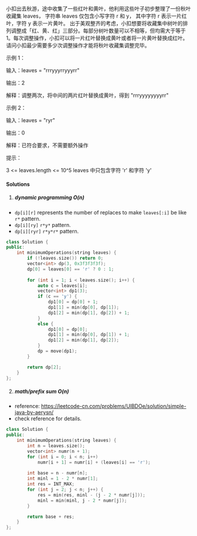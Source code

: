 小扣出去秋游，途中收集了一些红叶和黄叶，他利用这些叶子初步整理了一份秋叶收藏集 leaves， 字符串 leaves 仅包含小写字符 r 和 y， 其中字符 r 表示一片红叶，字符 y 表示一片黄叶。
出于美观整齐的考虑，小扣想要将收藏集中树叶的排列调整成「红、黄、红」三部分。每部分树叶数量可以不相等，但均需大于等于 1。每次调整操作，小扣可以将一片红叶替换成黄叶或者将一片黄叶替换成红叶。请问小扣最少需要多少次调整操作才能将秋叶收藏集调整完毕。

示例 1：

输入：leaves = "rrryyyrryyyrr"

输出：2

解释：调整两次，将中间的两片红叶替换成黄叶，得到 "rrryyyyyyyyrr"

示例 2：

输入：leaves = "ryr"

输出：0

解释：已符合要求，不需要额外操作

提示：

3 <= leaves.length <= 10^5
leaves 中只包含字符 'r' 和字符 'y'


#### Solutions

1. ##### dynamic programming O(n)

- `dp[i][r]` represents the number of replaces to make `leaves[:i]` be like `r*` pattern.
- `dp[i][ry]`                                                             `r*y*` pattern.       
- `dp[i][ryr]`                                                          `r*y*r*` pattern.

```cpp
class Solution {
public:
    int minimumOperations(string leaves) {
        if (!leaves.size()) return 0;
        vector<int> dp(3, 0x3f3f3f3f);
        dp[0] = leaves[0] == 'r' ? 0 : 1;
            
        for (int i = 1; i < leaves.size(); i++) {
            auto c = leaves[i];
            vector<int> dp1(3);
            if (c == 'y') {
                dp1[0] = dp[0] + 1;
                dp1[1] = min(dp[0], dp[1]);
                dp1[2] = min(dp[1], dp[2]) + 1;
            }
            else {
                dp1[0] = dp[0];
                dp1[1] = min(dp[0], dp[1]) + 1;
                dp1[2] = min(dp[1], dp[2]);
            }
            dp = move(dp1);
        }

        return dp[2];
    }
};
```


2. ##### math/prefix sum O(n)

- reference: https://leetcode-cn.com/problems/UlBDOe/solution/simple-java-by-aerysn/
- check reference for details.

```cpp
class Solution {
public:
    int minimumOperations(string leaves) {
        int n = leaves.size();
        vector<int> numr(n + 1);
        for (int i = 0; i < n; i++)
            numr[i + 1] = numr[i] + (leaves[i] == 'r');
        
        int base = n - numr[n];
        int minl = 1 - 2 * numr[1];
        int res = INT_MAX;
        for (int j = 2; j < n; j++) {
            res = min(res, minl - (j - 2 * numr[j]));
            minl = min(minl, j - 2 * numr[j]);
        }

        return base + res;
    }
};
```